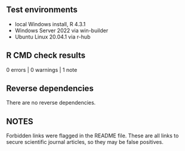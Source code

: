 ## Test environments

* local Windows install, R 4.3.1
* Windows Server 2022 via win-builder
* Ubuntu Linux 20.04.1 via r-hub

## R CMD check results

0 errors | 0 warnings | 1 note

## Reverse dependencies

There are no reverse dependencies.

## NOTES

Forbidden links were flagged in the README file. These are all links to secure
scientific journal articles, so they may be false positives.
